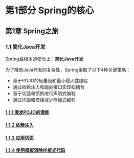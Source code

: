 # 第1部分 Spring的核心

## 第1章 Spring之旅

### 1.1 简化Java开发

Spring最根本的使命上：**简化Java开发**

为了降低Java开发的复杂性，Spring采取了以下4种关键策略：
- 基于POJO的轻量级和最小侵入性编程
- 通过依赖注入和面向接口实现松耦合
- 基于切面和惯例进行声明式编程
- 通过切面和模板减少样板式编程

#### [1.1.1 激发POJO的潜能](./1.1.1_激发POJO的潜能/README.md)
#### [1.1.2 依赖注入](./1.1.2_依赖注入/README.md)
#### [1.1.3 应用切面](./1.1.3_应用切面/README.md)
#### [1.1.4 使用模板消除样板式代码](./1.1.4_使用模板消除样板式代码/README.md)
